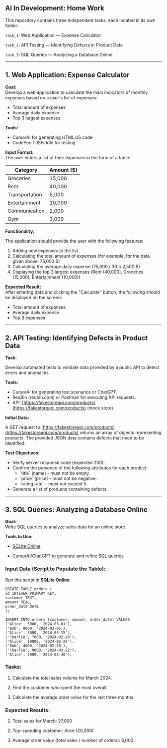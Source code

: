 ## AI In Development: Home Work

This repository contains three independent tasks, each located in its own folder:

 `task_1`: Web Application — Expense Calculator

 `task_2`: API Testing — Identifying Defects in Product Data
 
 `task_3`: SQL Queries — Analyzing a Database Online

---

## **1\. Web Application: Expense Calculator**

**Goal:**  
Develop a web application to calculate the main indicators of monthly expenses based on a user's list of expenses:

* Total amount of expenses  
* Average daily expense  
* Top 3 largest expenses

**Tools:**

* CursorAI for generating HTML/JS code  
* CodePen / JSFiddle for testing

**Input Format:**  
The user enters a list of their expenses in the form of a table:

| Category       | Amount ($) |
|----------------|------------|
| Groceries      | 15,000     |
| Rent           | 40,000     |
| Transportation | 5,000      |
| Entertainment  | 10,000     |
| Communication  | 2,000      |
| Gym            | 3,000      |

**Functionality:**

The application should provide the user with the following features:

1. Adding new expenses to the list  
2. Calculating the total amount of expenses (for example, for the data given above: 75,000 $)  
3. Calculating the average daily expense (75,000 / 30 ≈ 2,500 $)  
4. Displaying the top 3 largest expenses (Rent (40,000), Groceries (15,000), Entertainment (10,000))

**Expected Result:**  
After entering data and clicking the "Calculate" button, the following should be displayed on the screen:

* Total amount of expenses  
* Average daily expense  
* Top 3 expenses

---

## **2\. API Testing: Identifying Defects in Product Data**

**Task:**

Develop automated tests to validate data provided by a public API to detect errors and anomalies.

**Tools:**

* CursorAI for generating test scenarios or ChatGPT.  
* ReqBin (reqbin.com) or Postman for executing API requests.  
* API: [https://fakestoreapi.com/products](https://fakestoreapi.com/products) (mock store).

**Initial Data:**

A GET request to [https://fakestoreapi.com/products](https://fakestoreapi.com/products) returns an array of objects representing products. The provided JSON data contains defects that need to be identified.

**Test Objectives:**

* Verify server response code (expected 200).  
* Confirm the presence of the following attributes for each product:  
  * \`title\` (name) \- must not be empty.  
  * \`price\` (price) \- must not be negative.  
  * \`rating.rate\` \-  must not exceed 5\.  
* Generate a list of products containing defects.

---

## **3\. SQL Queries: Analyzing a Database Online**

**Goal:**  
 Write SQL queries to analyze sales data for an online store.

**Tools to Use:**

* [SQLite Online](https://sqliteonline.com/)

* CursorAI/ChatGPT to generate and refine SQL queries

### **Input Data (Script to Populate the Table):**

Run this script in **SQLite Online**:

`CREATE TABLE orders (`  
    `id INTEGER PRIMARY KEY,`  
    `customer TEXT,`  
    `amount REAL,`  
    `order_date DATE`  
`);`

`INSERT INTO orders (customer, amount, order_date) VALUES`  
`('Alice', 5000, '2024-03-01'),`  
`('Bob', 8000, '2024-03-05'),`  
`('Alice', 3000, '2024-03-15'),`  
`('Charlie', 7000, '2024-02-20'),`  
`('Alice', 10000, '2024-02-28'),`  
`('Bob', 4000, '2024-02-10'),`  
`('Charlie', 9000, '2024-03-22'),`  
`('Alice', 2000, '2024-03-30');`

### **Tasks:**

1. Calculate the total sales volume for March 2024\.

2. Find the customer who spent the most overall.

3. Calculate the average order value for the last three months.

### **Expected Results:**

1. Total sales for March: 27,000 

2. Top-spending customer: Alice (20,000)

3. Average order value (total sales / number of orders): 6,000 
